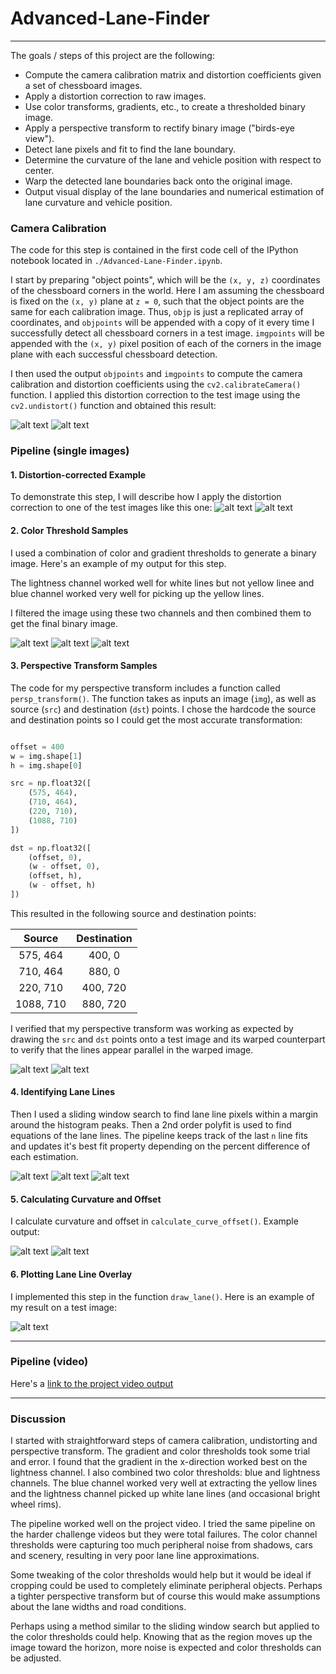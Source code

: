 # Advanced-Lane-Finder

---

The goals / steps of this project are the following:

* Compute the camera calibration matrix and distortion coefficients given a set of chessboard images.
* Apply a distortion correction to raw images.
* Use color transforms, gradients, etc., to create a thresholded binary image.
* Apply a perspective transform to rectify binary image ("birds-eye view").
* Detect lane pixels and fit to find the lane boundary.
* Determine the curvature of the lane and vehicle position with respect to center.
* Warp the detected lane boundaries back onto the original image.
* Output visual display of the lane boundaries and numerical estimation of lane curvature and vehicle position.

[//]: # (Image References)

[image1]: ./examples/calibration-distorted.png "Calibration Distorted"
[image2]: ./examples/calibration-undistorted.png "Calibration Undistorted"
[image3]: ./examples/original.png "Original Road"
[image4]: ./examples/undistorted.png "Undistorted Road"

[image5]: ./examples/blue-channel.png "Blue Channel Threshold"
[image6]: ./examples/lightness-channel.png "Lightness Channel Threshold"
[image7]: ./examples/combined-binary.png "Combined Binary"
[image8]: ./examples/persp-boundary.png "Perspective Boundary"
[image9]: ./examples/binary-warped.png "Binary Warped"
[image10]: ./examples/histogram.png "Histogram"
[image11]: ./examples/sliding-window-fit.png "Sliding Window Fit"
[image12]: ./examples/targeted-fit.png "Targeted Fit"
[image13]: ./examples/output.png "Output"


[image17]: ./examples/r-curve-eqn.png "Curve EQN"
[image18]: ./examples/measure-curve.jpg "Measure Curvature"

[image19]: ./examples/lane-overlay.png "Lane Overlay"

[video]: ./project_video.mp4 "Project Video"


### Camera Calibration

The code for this step is contained in the first code cell of the IPython notebook located in `./Advanced-Lane-Finder.ipynb`.  

I start by preparing "object points", which will be the `(x, y, z)` coordinates of the chessboard corners in the world.
Here I am assuming the chessboard is fixed on the `(x, y)` plane at `z = 0`, such that the object points are the same for each calibration image.
Thus, `objp` is just a replicated array of coordinates, and `objpoints` will be appended with a copy of it every time I successfully detect 
all chessboard corners in a test image.  `imgpoints` will be appended with the `(x, y)` pixel position of each of the corners in the image plane
with each successful chessboard detection.  

I then used the output `objpoints` and `imgpoints` to compute the camera calibration and distortion coefficients using the `cv2.calibrateCamera()`
function.  I applied this distortion correction to the test image using the `cv2.undistort()` function and obtained this result: 

![alt text][image1]
![alt text][image2]

### Pipeline (single images)

#### 1. Distortion-corrected Example

To demonstrate this step, I will describe how I apply the distortion correction to one of the test images like this one:
![alt text][image3]
![alt text][image4]


#### 2. Color Threshold Samples

I used a combination of color and gradient thresholds to generate a binary image.  Here's an example of my output for this step. 

The lightness channel worked well for white lines but not yellow linee and blue channel worked very well for picking up the yellow lines.

I filtered the image using these two channels and then combined them to get the final binary image.


![alt text][image5]
![alt text][image6]
![alt text][image7]

#### 3. Perspective Transform Samples

The code for my perspective transform includes a function called `persp_transform()`.  The function takes as inputs an image (`img`), as well as source (`src`) and destination (`dst`) points.  I chose the hardcode the source and destination points so I could get the most accurate transformation:

```python

offset = 400
w = img.shape[1]
h = img.shape[0]

src = np.float32([
    (575, 464),
    (710, 464), 
    (220, 710), 
    (1088, 710)
])

dst = np.float32([
    (offset, 0),
    (w - offset, 0),
    (offset, h),
    (w - offset, h)
])

```

This resulted in the following source and destination points:

| Source        | Destination   | 
|:-------------:|:-------------:| 
| 575, 464      | 400, 0        | 
| 710, 464      | 880, 0        |
| 220, 710      | 400, 720      |
| 1088, 710     | 880, 720      |

I verified that my perspective transform was working as expected by drawing the `src` and `dst` points onto a test image and its warped counterpart to verify that the lines appear parallel in the warped image.

![alt text][image8]
![alt text][image9]

#### 4. Identifying Lane Lines

Then I used a sliding window search to find lane line pixels within a margin around the histogram peaks.
Then a 2nd order polyfit is used to find equations of the lane lines. The pipeline keeps track of the last `n` line fits and updates it's best fit property depending on the percent difference of each estimation.

![alt text][image10]
![alt text][image11]
![alt text][image12]

#### 5. Calculating Curvature and Offset

I calculate curvature and offset in `calculate_curve_offset()`. Example output:

![alt text][image17]
![alt text][image18]


#### 6. Plotting Lane Line Overlay

I implemented this step in the function `draw_lane()`.  Here is an example of my result on a test image:

![alt text][image13]

---

### Pipeline (video)

Here's a [link to the project video output](./output_videos/project_video.mp4)

---

### Discussion

I started with straightforward steps of camera calibration, undistorting and perspective transform. The gradient and color thresholds took some trial and error. I found that the gradient in the x-direction worked best on the lightness channel. I also combined two color thresholds: blue and lightness channels. The blue channel worked very well at extracting the yellow lines and the lightness channel picked up white lane lines (and occasional bright wheel rims).

The pipeline worked well on the project video. I tried the same pipeline on the harder challenge videos but they were total failures. The color channel thresholds were capturing too much peripheral noise from shadows, cars and scenery, resulting in very poor lane line approximations.

Some tweaking of the color thresholds would help but it would be ideal if cropping could be used to completely eliminate peripheral objects. Perhaps a tighter perspective transform but of course this would make assumptions about the lane widths and road conditions.

Perhaps using a method similar to the sliding window search but applied to the color thresholds could help. Knowing that as the region moves up the image toward the horizon, more noise is expected and color thresholds can be adjusted.
